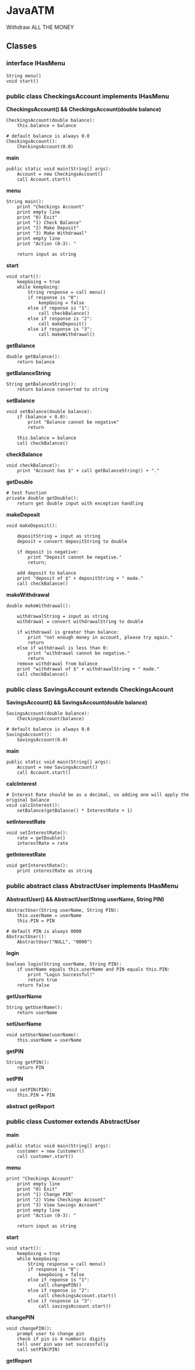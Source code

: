 # JavaATM
Withdraw ALL THE MONEY

## Classes

### interface IHasMenu
```
String menu()
void start()
```

### public class CheckingsAccount implements IHasMenu

**CheckingsAccount() && CheckingsAccount(double balance)**
```
CheckingsAccount(double balance):
    this.balance = balance

# default balance is always 0.0
CheckingsAccount():
    CheckingsAccount(0.0)
```

**main**
```
public static void main(String[] args):
    Account = new CheckingsAccount()
    call Account.start()
```

**menu**
```
String main():
    print "Checkings Account"
    print empty line
    print "0) Exit"
    print "1) Check Balance"
    print "2) Make Deposit"
    print "3) Make Withdrawal"
    print empty line
    print "Action (0-3): "

    return input as string
```

**start**
```
void start():
    keepGoing = true
    while keepGoing:
        String response = call menu()
        if response is "0":
            keepGoing = false
        else if reponse is "1":
            call checkBalance()
        else if response is "2":
            call makeDeposit()
        else if response is "3":
            call makeWithdrawal()
```

**getBalance**
```
double getBalance():
    return balance
```

**getBalanceString**
```
String getBalanceString():
    return balance converted to string
```

**setBalance**
```
void setBalance(double balance):
    if (balance < 0.0):
        print "Balance cannot be negative"
        return

    this.balance = balance
    call checkBalance()
```

**checkBalance**
```
void checkBalance():
    print "Account has $" + call getBalanceString() + "."
```

**getDouble**
```
# test function
private double getDouble():
    return get double input with exception handling
```

**makeDeposit**
```
void makeDeposit():

    depositString = input as string
    deposit = convert depositString to double

    if deposit is negative:
        print "Deposit cannot be negative."
        return;

    add deposit to balance
    print "deposit of $" + depositString + " made."
    call checkBalance()
```

**makeWithdrawal**
```
double makeWithdrawal():

    withdrawalString = input as string
    withdrawal = convert withdrawalString to double

    if withdrawal is greater than balance:
        print "not enough money in account, please try again."
        return
    else if withdrawal is less than 0:
        print "withdrawal cannot be negative."
        return
    remove withdrawal from balance
    print "withdrawal of $" + withdrawalString + " made."
    call checkBalance()
```

### public class SavingsAccount extends CheckingsAcount

**SavingsAccount() && SavingsAccount(double balance)**
```
SavingsAccount(double balance):
    CheckingsAccount(balance)

# default balance is always 0.0
SavingsAccount():
    SavingsAccount(0.0)
```

**main**
```
public static void main(String[] args):
    Account = new SavingsAccount()
    call Account.start()
```

**calcInterest**
```
# Interest Rate should be as a decimal, so adding one will apply the original balance
void calcInterest():
    setBalance(getBalance() * InterestRate + 1)
```

**setInterestRate**
```
void setInterestRate():
    rate = getDouble()
    interestRate = rate
```

**getInterestRate**
```
void getInterestRate():
    print interestRate as string
```

### public abstract class AbstractUser implements IHasMenu

**AbstractUser() && AbstractUser(String userName, String PIN)**
```
AbstractUser(String userName, String PIN):
    this.userName = userName
    this.PIN = PIN

# default PIN is always 0000
AbstractUser():
    AbstractUser("NULL", "0000")
```

**login**
```
boolean login(String userName, String PIN):
    if userName equals this.userName and PIN equals this.PIN:
        print "Login Successful!"
        return true
    return false
```

**getUserName**
```
String getUserName():
    return userName
```

**setUserName**
```
void setUserName(userName):
    this.userName = userName
```

**getPIN**
```
String getPIN():
    return PIN
```

**setPIN**
```
void setPIN(PIN):
    this.PIN = PIN
```

**abstract getReport**

### public class Customer extends AbstractUser

**main**
```
public static void main(String[] args):
    customer = new Customer()
    call customer.start()
```

**menu**
```
print "Checkings Account"
    print empty line
    print "0) Exit"
    print "1) Change PIN"
    print "2) View Checkings Account"
    print "3) View Savings Account"
    print empty line
    print "Action (0-3): "

    return input as string
```

**start**
```
void start():
    keepGoing = true
    while keepGoing:
        String response = call menu()
        if response is "0":
            keepGoing = false
        else if reponse is "1":
            call changePIN()
        else if reponse is "2":
            call checkingsAccount.start()
        else if response is "3":
            call savingsAccount.start()
```

**changePIN**
```
void changePIN():
    prompt user to change pin
    check if pin is 4 numberic digits
    tell user pin was set successfully
    call setPIN(PIN)
```

**getReport**
```
```